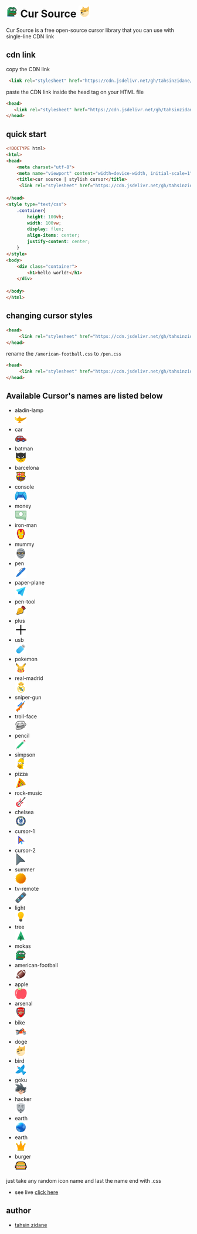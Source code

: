 # <img src="./icons/monkas.png"> Cur Source <img src="./icons/doge.png">

Cur Source is a free open-source cursor library that you can use with  single-line CDN link

## cdn link

copy the CDN link
```html
 <link rel="stylesheet" href="https://cdn.jsdelivr.net/gh/tahsinzidane/Cur-Source/cursor/american-football.css">

```

paste the CDN link inside the head tag on your HTML file
``` html
<head>
   <link rel="stylesheet" href="https://cdn.jsdelivr.net/gh/tahsinzidane/Cur-Source/cursor/american-football.css">
</head>
```
## quick start
```html
<!DOCTYPE html>
<html>
<head>
	<meta charset="utf-8">
	<meta name="viewport" content="width=device-width, initial-scale=1">
	<title>cur source | stylish cursor</title>
	 <link rel="stylesheet" href="https://cdn.jsdelivr.net/gh/tahsinzidane/Cur-Source/cursor/american-football.css">

</head>
<style type="text/css">
	.container{
		height: 100vh;
		width: 100vw;
		display: flex;
		align-items: center;
		justify-content: center;
	}
</style>
<body>
	<div class="container">
		<h1>hello world!</h1>
	</div>

</body>
</html>
```

## changing cursor styles
```html
<head>
  	 <link rel="stylesheet" href="https://cdn.jsdelivr.net/gh/tahsinzidane/Cur-Source/cursor/american-football.css">
</head>
```

rename the `/american-football.css` to `/pen.css` 

```html
<head>
  	 <link rel="stylesheet" href="https://cdn.jsdelivr.net/gh/tahsinzidane/Cur-Source/cursor/pen.css">
</head>
```
## Available Cursor's names are listed below

- aladin-lamp <br> <img src="./icons/aladin-lamp.png"> 
- car <br> <img src="./icons/car.png"> 
- batman <br> <img src="./icons/batman.png"> 
- barcelona <br> <img src="./icons/barcelona.png"> 
- console <br> <img src="./icons/console.png"> 
- money <br> <img src="./icons/money.png"> 
- iron-man <br> <img src="./icons/iron-man.png"> 
- mummy <br> <img src="./icons/mummy.png"> 
- pen <br> <img src="./icons/pen.png"> 
- paper-plane <br> <img src="./icons/paper-plane.png"> 
- pen-tool <br> <img src="./icons/pen-tool.png"> 
- plus <br> <img src="./icons/plus.png"> 
- usb <br> <img src="./icons/usb.png"> 
- pokemon <br> <img src="./icons/pokemon.png"> 
- real-madrid <br> <img src="./icons/real-madrid.png"> 
- sniper-gun <br> <img src="./icons/sniper-gun.png"> 
- troll-face <br> <img src="./icons/trollface.png"> 
- pencil <br> <img src="./icons/pencil.png"> 
- simpson <br> <img src="./icons/simpson.png"> 
- pizza <br> <img src="./icons/pizza.png"> 
- rock-music <br> <img src="./icons/rock-music.png"> 
- chelsea <br> <img src="./icons/chelsea.png"> 
- cursor-1 <br> <img src="./icons/cursor-1.png"> 
- cursor-2 <br> <img src="./icons/cursor-2.png"> 
- summer <br> <img src="./icons/summer.png"> 
- tv-remote <br> <img src="./icons/tv-remote.png"> 
- light <br> <img src="./icons/light.png"> 
- tree <br> <img src="./icons/tree.png"> 
- mokas <br> <img src="./icons/monkas.png"> 
- american-football <br> <img src="./icons/american-football.png"> 
- apple <br> <img src="./icons/apple.png"> 
- arsenal <br> <img src="./icons/arsenal.png"> 
- bike <br> <img src="./icons/bike.png"> 
- doge <br> <img src="./icons/doge.png"> 
- bird <br> <img src="./icons/bird.png"> 
- goku <br> <img src="./icons/goku.png"> 
- hacker <br> <img src="./icons/hacker.png"> 
- earth <br> <img src="./icons/earth.png"> 
- earth <br> <img src="./icons/crown.png"> 
- burger <br> <img src="./icons/burger.png">

just take any random icon name and last the name end with .css
- see live [click here](https://tahsinzidane.github.io/Cur-Source/)

## author
- [tahsin zidane](https://tahsinportfo.netlify.app/)
